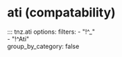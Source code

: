 # ati (compatability)
::: tnz.ati
    options:
        filters:
          - "!^_"    
          - "!^Ati"    
        group_by_category: false
